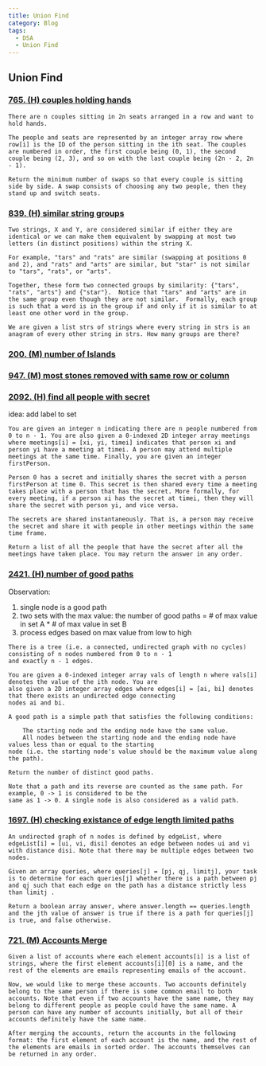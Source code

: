 ```yaml
---
title: Union Find
category: Blog
tags:
  - DSA
  - Union Find
---
```


## Union Find



### [765. (H) couples holding hands](https://leetcode.com/problems/couples-holding-hands/description/)
```
There are n couples sitting in 2n seats arranged in a row and want to hold hands.

The people and seats are represented by an integer array row where row[i] is the ID of the person sitting in the ith seat. The couples are numbered in order, the first couple being (0, 1), the second couple being (2, 3), and so on with the last couple being (2n - 2, 2n - 1).

Return the minimum number of swaps so that every couple is sitting side by side. A swap consists of choosing any two people, then they stand up and switch seats.
```


### [839. (H) similar string groups](https://leetcode.com/problems/similar-string-groups/description/)
```
Two strings, X and Y, are considered similar if either they are identical or we can make them equivalent by swapping at most two letters (in distinct positions) within the string X.

For example, "tars" and "rats" are similar (swapping at positions 0 and 2), and "rats" and "arts" are similar, but "star" is not similar to "tars", "rats", or "arts".

Together, these form two connected groups by similarity: {"tars", "rats", "arts"} and {"star"}.  Notice that "tars" and "arts" are in the same group even though they are not similar.  Formally, each group is such that a word is in the group if and only if it is similar to at least one other word in the group.

We are given a list strs of strings where every string in strs is an anagram of every other string in strs. How many groups are there?
```



### [200. (M) number of Islands]()

### [947. (M) most stones removed with same row or column]()

### [2092. (H) find all people with secret]()
idea: add label to set
```
You are given an integer n indicating there are n people numbered from 0 to n - 1. You are also given a 0-indexed 2D integer array meetings where meetings[i] = [xi, yi, timei] indicates that person xi and person yi have a meeting at timei. A person may attend multiple meetings at the same time. Finally, you are given an integer firstPerson.

Person 0 has a secret and initially shares the secret with a person firstPerson at time 0. This secret is then shared every time a meeting takes place with a person that has the secret. More formally, for every meeting, if a person xi has the secret at timei, then they will share the secret with person yi, and vice versa.

The secrets are shared instantaneously. That is, a person may receive the secret and share it with people in other meetings within the same time frame.

Return a list of all the people that have the secret after all the meetings have taken place. You may return the answer in any order.
```


### [2421. (H) number of good paths]()
Observation:
1. single node is a good path
2. two sets with the max value: the number of good paths = # of max value in set A * # of max value in set B
3. process edges based on max value from low to high

```
There is a tree (i.e. a connected, undirected graph with no cycles) consisting of n nodes numbered from 0 to n - 1
and exactly n - 1 edges.

You are given a 0-indexed integer array vals of length n where vals[i] denotes the value of the ith node. You are
also given a 2D integer array edges where edges[i] = [ai, bi] denotes that there exists an undirected edge connecting
nodes ai and bi.

A good path is a simple path that satisfies the following conditions:

    The starting node and the ending node have the same value.
    All nodes between the starting node and the ending node have values less than or equal to the starting
node (i.e. the starting node's value should be the maximum value along the path).

Return the number of distinct good paths.

Note that a path and its reverse are counted as the same path. For example, 0 -> 1 is considered to be the
same as 1 -> 0. A single node is also considered as a valid path.
```


### [1697. (H) checking existance of edge length limited paths](https://leetcode.com/problems/checking-existence-of-edge-length-limited-paths/)
```
An undirected graph of n nodes is defined by edgeList, where edgeList[i] = [ui, vi, disi] denotes an edge between nodes ui and vi with distance disi. Note that there may be multiple edges between two nodes.

Given an array queries, where queries[j] = [pj, qj, limitj], your task is to determine for each queries[j] whether there is a path between pj and qj such that each edge on the path has a distance strictly less than limitj .

Return a boolean array answer, where answer.length == queries.length and the jth value of answer is true if there is a path for queries[j] is true, and false otherwise.

```
  
### [721. (M) Accounts Merge](https://leetcode.com/problems/accounts-merge/description/)
```
Given a list of accounts where each element accounts[i] is a list of strings, where the first element accounts[i][0] is a name, and the rest of the elements are emails representing emails of the account.

Now, we would like to merge these accounts. Two accounts definitely belong to the same person if there is some common email to both accounts. Note that even if two accounts have the same name, they may belong to different people as people could have the same name. A person can have any number of accounts initially, but all of their accounts definitely have the same name.

After merging the accounts, return the accounts in the following format: the first element of each account is the name, and the rest of the elements are emails in sorted order. The accounts themselves can be returned in any order.
```
